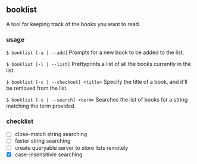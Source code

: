 ## booklist

A tool for keeping track of the books you want to read.

### usage

`$ booklist [-a | --add]` Prompts for a new book to be added to the list.

`$ booklist [-l | --list]` Prettyprints a list of all the books currently in the list.

`$ booklist [-c | --checkout] <title>` Specify the title of a book, and it'll be removed from the list.

`$ booklist [-s | --search] <term>` Searches the list of books for a string matching the term provided.


### checklist

- [ ] close-match string searching
- [ ] faster string searching
- [ ] create queryable server to store lists remotely
- [x] case-insensitivie searching